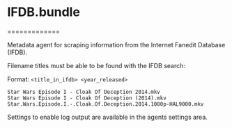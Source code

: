 # IFDB.bundle
=============

Metadata agent for scraping information from the Internet Fanedit Database (IFDB).

Filename titles must be able to be found with the IFDB search:

Format: `<title_in_ifdb> <year_released>`

```
Star Wars Episode I - Cloak Of Deception 2014.mkv
Star Wars Episode I - Cloak Of Deception (2014).mkv
Star.Wars.Episode.I.-.Cloak.Of.Deception.2014.1080p-HAL9000.mkv
```

Settings to enable log output are available in the agents settings area.
